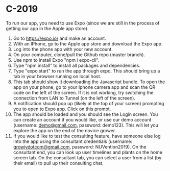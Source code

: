 # C-2019

To run our app, you need to use Expo (since we are still in the process of getting our app in the Apple app store).
1) Go to https://expo.io/ and make an account. 
2) With an IPhone, go to the Apple app store and download the Expo app. 
3) Log into the phone app with your new account. 
4) On your computer, clone/pull the Github repo (master branch).
5) Use npm to install Expo "npm i expo-cli".
6) Type "npm install" to install all packages and dependencies. 
7) Type "expo start" to run the app through expo. This should bring up a tab in your browser running on local host. 
8) This tab should show it downloading the Javascript bundle. To open the app on your phone, go to your Iphone camera app and scan the QR code on the left of the screen. If it is not working, try switching the connection from LAN to Tunnel (on the left of the screen). 
9) A notification should pop up (likely at the top of your screen) prompting you to open to Expo app. Click on this prompt. 
10) The app should be loaded and you should see the Login screen. You can create an account if you would like, or use our demo account (username: demo@gmail.com, password: demo123). This will let you explore the app on the end of the novice grower.
11) If you would like to test the consulting feature, have someone else log into the app using the consultant credentials (username: growiydotcom@gmail.com, password: NUVention2019). On the consultant end, you can look up user timelines and plants on the home screen tab. On the consultant tab, you can select a user from a list  (by their email) to pull up their consulting chat.

